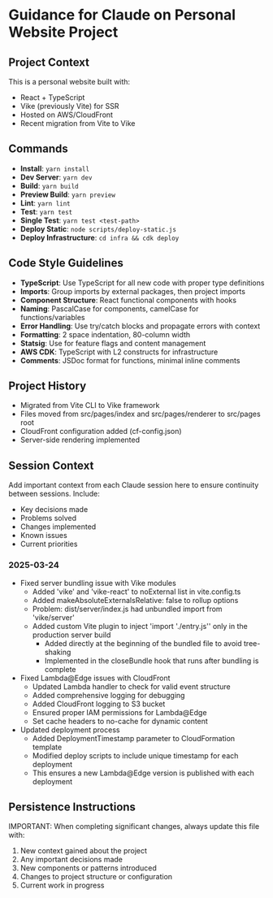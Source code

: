 # Guidance for Claude on Personal Website Project

## Project Context
This is a personal website built with:
- React + TypeScript
- Vike (previously Vite) for SSR
- Hosted on AWS/CloudFront
- Recent migration from Vite to Vike

## Commands
- **Install**: `yarn install`
- **Dev Server**: `yarn dev` 
- **Build**: `yarn build`
- **Preview Build**: `yarn preview`
- **Lint**: `yarn lint`
- **Test**: `yarn test`
- **Single Test**: `yarn test <test-path>`
- **Deploy Static**: `node scripts/deploy-static.js`
- **Deploy Infrastructure**: `cd infra && cdk deploy`

## Code Style Guidelines
- **TypeScript**: Use TypeScript for all new code with proper type definitions
- **Imports**: Group imports by external packages, then project imports
- **Component Structure**: React functional components with hooks
- **Naming**: PascalCase for components, camelCase for functions/variables
- **Error Handling**: Use try/catch blocks and propagate errors with context
- **Formatting**: 2 space indentation, 80-column width
- **Statsig**: Use for feature flags and content management
- **AWS CDK**: TypeScript with L2 constructs for infrastructure
- **Comments**: JSDoc format for functions, minimal inline comments

## Project History
- Migrated from Vite CLI to Vike framework
- Files moved from src/pages/index and src/pages/renderer to src/pages root
- CloudFront configuration added (cf-config.json)
- Server-side rendering implemented

## Session Context
Add important context from each Claude session here to ensure continuity between sessions. Include:
- Key decisions made
- Problems solved
- Changes implemented
- Known issues
- Current priorities

### 2025-03-24
- Fixed server bundling issue with Vike modules
  - Added 'vike' and 'vike-react' to noExternal list in vite.config.ts
  - Added makeAbsoluteExternalsRelative: false to rollup options
  - Problem: dist/server/index.js had unbundled import from 'vike/server'
  - Added custom Vite plugin to inject 'import './entry.js'' only in the production server build
    - Added directly at the beginning of the bundled file to avoid tree-shaking
    - Implemented in the closeBundle hook that runs after bundling is complete
- Fixed Lambda@Edge issues with CloudFront
  - Updated Lambda handler to check for valid event structure
  - Added comprehensive logging for debugging
  - Added CloudFront logging to S3 bucket
  - Ensured proper IAM permissions for Lambda@Edge
  - Set cache headers to no-cache for dynamic content
- Updated deployment process
  - Added DeploymentTimestamp parameter to CloudFormation template
  - Modified deploy scripts to include unique timestamp for each deployment
  - This ensures a new Lambda@Edge version is published with each deployment

## Persistence Instructions
IMPORTANT: When completing significant changes, always update this file with:
1. New context gained about the project
2. Any important decisions made
3. New components or patterns introduced
4. Changes to project structure or configuration
5. Current work in progress